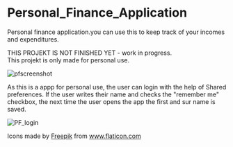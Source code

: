 # Personal_Finance_Application
Personal finance application.you can use this to keep track of your incomes and expenditures.

THIS PROJEKT IS NOT FINISHED YET - work in progress.	
This projekt is only made for personal use.

![pfscreenshot](https://user-images.githubusercontent.com/48715807/130959170-51d08956-c658-4bd4-8283-c74f63056708.jpeg)

As this is a appp for personal use, the user can login with the help of Shared preferences. If the user writes their name and checks the "remember me" checkbox, the next time the user opens the app the first and sur name is saved.

![PF_login](https://user-images.githubusercontent.com/48715807/160884124-03803e3b-c680-43c5-be7f-d3730b0cfc48.jpg)

<div>Icons made by <a href="https://www.freepik.com" title="Freepik">Freepik</a> from <a href="https://www.flaticon.com/" title="Flaticon">www.flaticon.com</a></div>

